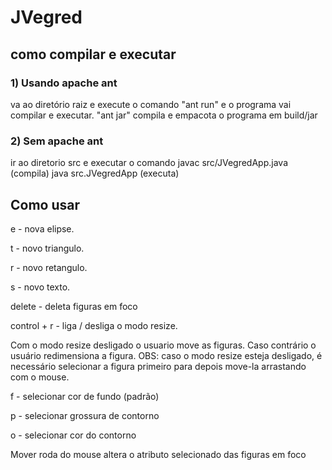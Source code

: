 # JVegred
## como compilar e executar
### 1) Usando apache ant
va ao diretório raiz e
execute o comando "ant run" e o programa vai compilar e executar.
"ant jar" compila e empacota o programa em build/jar
### 2) Sem apache ant
ir ao diretorio src e executar o comando
javac src/JVegredApp.java (compila)
java src.JVegredApp (executa)
## Como usar
e - nova elipse.

t - novo triangulo.

r - novo retangulo.

s - novo texto.

delete - deleta figuras em foco

control + r - liga / desliga o modo resize.

Com o modo resize desligado o usuario move as figuras. Caso contrário o usuário redimensiona a figura.
OBS: caso o modo resize esteja desligado, é necessário selecionar a figura primeiro para depois move-la arrastando com o mouse.

f - selecionar cor de fundo (padrão)

p - selecionar grossura de contorno

o - selecionar cor do contorno

Mover roda do mouse altera o atributo selecionado das figuras em foco